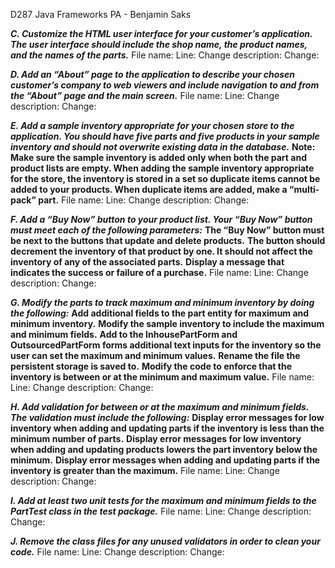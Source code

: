 D287 Java Frameworks PA - Benjamin Saks

***C. Customize the HTML user interface for your customer’s application. The user interface should include the shop name, the product names, and the names of the parts.***
File name: 
Line: 
Change description: 
Change: 

***D. Add an “About” page to the application to describe your chosen customer’s company to web viewers and include navigation to and from the “About” page and the main screen.***
File name: 
Line: 
Change description: 
Change: 

***E. Add a sample inventory appropriate for your chosen store to the application. You should have five parts and five products in your sample inventory and should not overwrite existing data in the database.***
**Note: Make sure the sample inventory is added only when both the part and product lists are empty. When adding the sample inventory appropriate for the store, the inventory is stored in a set so duplicate items cannot be added to your products. When duplicate items are added, make a “multi-pack” part.**
File name: 
Line: 
Change description: 
Change: 

***F. Add a “Buy Now” button to your product list. Your “Buy Now” button must meet each of the following parameters:***
**The “Buy Now” button must be next to the buttons that update and delete products.**
**The button should decrement the inventory of that product by one. It should not affect the inventory of any of the associated parts.**
**Display a message that indicates the success or failure of a purchase.**
File name: 
Line: 
Change description: 
Change: 

***G. Modify the parts to track maximum and minimum inventory by doing the following:***
**Add additional fields to the part entity for maximum and minimum inventory.**
**Modify the sample inventory to include the maximum and minimum fields.**
**Add to the InhousePartForm and OutsourcedPartForm forms additional text inputs for the inventory so the user can set the maximum and minimum values.**
**Rename the file the persistent storage is saved to.**
**Modify the code to enforce that the inventory is between or at the minimum and maximum value.**
File name: 
Line: 
Change description: 
Change: 

***H. Add validation for between or at the maximum and minimum fields. The validation must include the following:***
**Display error messages for low inventory when adding and updating parts if the inventory is less than the minimum number of parts.**
**Display error messages for low inventory when adding and updating products lowers the part inventory below the minimum.**
**Display error messages when adding and updating parts if the inventory is greater than the maximum.**
File name: 
Line: 
Change description: 
Change: 

***I. Add at least two unit tests for the maximum and minimum fields to the PartTest class in the test package.***
File name: 
Line: 
Change description: 
Change: 

***J. Remove the class files for any unused validators in order to clean your code.***
File name: 
Line: 
Change description: 
Change: 